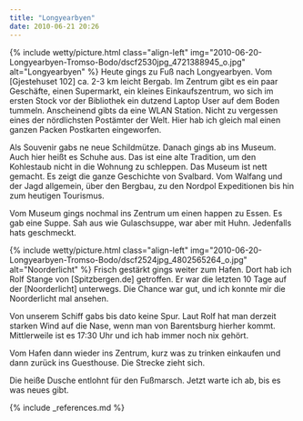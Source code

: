 ```yaml
---
title: "Longyearbyen"
date: 2010-06-21 20:26
---
```

{% include wetty/picture.html class="align-left" img="2010-06-20-Longyearbyen-Tromso-Bodo/dscf2530jpg_4721388945_o.jpg" alt="Longyearbyen" %}
Heute gings zu Fuß nach Longyearbyen. Vom [Gjestehuset 102] ca. 2-3 km leicht Bergab. Im Zentrum gibt es ein paar Geschäfte, einen Supermarkt, ein kleines Einkaufszentrum, wo sich im ersten Stock vor der Bibliothek ein dutzend Laptop User auf dem Boden tummeln. Anscheinend gibts da eine WLAN Station. Nicht zu vergessen eines der nördlichsten Postämter der Welt. Hier hab ich gleich mal einen ganzen Packen Postkarten eingeworfen.

<!--more-->

Als Souvenir gabs ne neue Schildmütze. Danach gings ab ins Museum. Auch hier heißt es Schuhe aus. Das ist eine alte Tradition, um den Kohlestaub nicht in die Wohnung zu schleppen. Das Museum ist nett gemacht. Es zeigt die ganze Geschichte von Svalbard. Vom Walfang und der Jagd allgemein, über den Bergbau, zu den Nordpol Expeditionen bis hin zum heutigen Tourismus.

Vom Museum gings nochmal ins Zentrum um einen happen zu Essen. Es gab eine Suppe. Sah aus wie Gulaschsuppe, war aber mit Huhn. Jedenfalls hats geschmeckt.

{% include wetty/picture.html class="align-left" img="2010-06-20-Longyearbyen-Tromso-Bodo/dscf2524jpg_4802565264_o.jpg" alt="Noorderlicht" %}
Frisch gestärkt gings weiter zum Hafen. Dort hab ich Rolf Stange von [Spitzbergen.de] getroffen. Er war die letzten 10 Tage auf der [Noorderlicht] unterwegs. Die Chance war gut, und ich konnte mir die Noorderlicht mal ansehen.

Von unserem Schiff gabs bis dato keine Spur. Laut Rolf hat man derzeit starken Wind auf die Nase, wenn man von Barentsburg hierher kommt. Mittlerweile ist es 17:30 Uhr und ich hab immer noch nix gehört.

Vom Hafen dann wieder ins Zentrum, kurz was zu trinken einkaufen und dann zurück ins Guesthouse. Die Strecke zieht sich.

Die heiße Dusche entlohnt für den Fußmarsch. Jetzt warte ich ab, bis es was neues gibt.

{% include _references.md %}
